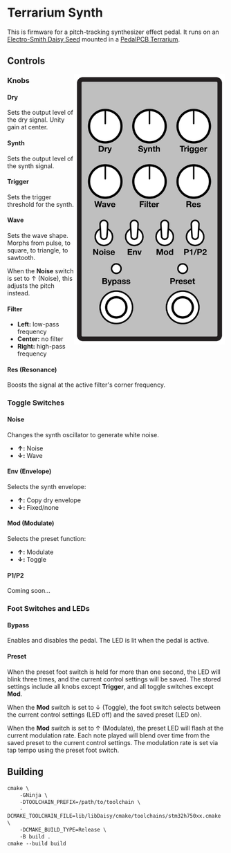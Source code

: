 # Terrarium Synth

This is firmware for a pitch-tracking synthesizer effect pedal. It runs on an
[Electro-Smith Daisy Seed](https://www.electro-smith.com/daisy/daisy) mounted
in a [PedalPCB Terrarium](https://www.pedalpcb.com/product/pcb351/).

## Controls

<img align="right" width="350" src="doc/controls.svg" />

### Knobs

#### Dry
Sets the output level of the dry signal.  Unity gain at center.

#### Synth
Sets the output level of the synth signal.

#### Trigger
Sets the trigger threshold for the synth.

#### Wave
Sets the wave shape. Morphs from pulse, to square, to triangle, to sawtooth.

When the **Noise** switch is set to ↑ (Noise), this adjusts the pitch instead.

#### Filter
- **Left:** low-pass frequency
- **Center:** no filter
- **Right:** high-pass frequency

#### Res (Resonance)
Boosts the signal at the active filter's corner frequency.

### Toggle Switches

#### Noise
Changes the synth oscillator to generate white noise.

- **↑:** Noise
- **↓:** Wave

#### Env (Envelope)
Selects the synth envelope:

- **↑:** Copy dry envelope
- **↓:** Fixed/none

#### Mod (Modulate)
Selects the preset function:

- **↑:** Modulate
- **↓:** Toggle

#### P1/P2
Coming soon...

### Foot Switches and LEDs

#### Bypass
Enables and disables the pedal. The LED is lit when the pedal is active.

#### Preset
When the preset foot switch is held for more than one second, the LED will
blink three times, and the current control settings will be saved. The stored
settings include all knobs except **Trigger**, and all toggle switches except
**Mod**.

When the **Mod** switch is set to ↓ (Toggle), the foot switch selects between
the current control settings (LED off) and the saved preset (LED on).

When the **Mod** switch is set to ↑ (Modulate), the preset LED will flash at
the current modulation rate. Each note played will blend over time from the
saved preset to the current control settings. The modulation rate is set via
tap tempo using the preset foot switch.

## Building

    cmake \
        -GNinja \
        -DTOOLCHAIN_PREFIX=/path/to/toolchain \
        -DCMAKE_TOOLCHAIN_FILE=lib/libDaisy/cmake/toolchains/stm32h750xx.cmake \
        -DCMAKE_BUILD_TYPE=Release \
        -B build .
    cmake --build build
